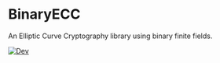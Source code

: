 # BinaryECC
An Elliptic Curve Cryptography library using binary finite fields.

[![Dev](https://img.shields.io/badge/docs-dev-blue.svg)](mkfryatt.github.io/BinaryECC/)
